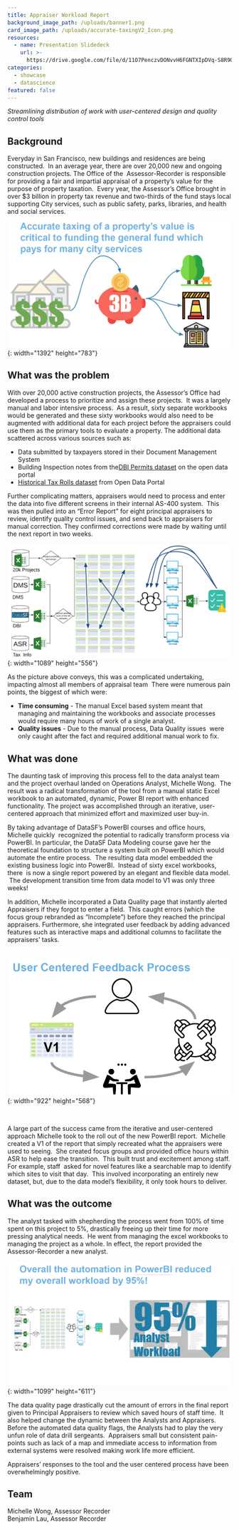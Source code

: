 ```yaml
---
title: Appraiser Workload Report
background_image_path: /uploads/banner1.png
card_image_path: /uploads/accurate-taxingV2_Icon.png
resources:
  - name: Presentation Slidedeck
    url: >-
      https://drive.google.com/file/d/11O7PenczvDONvvH6FGNTXIpDVq-S8R9Q/view?usp=sharing
categories:
  - showcase
  - datascience
featured: false
---
```


*Streamlining distribution of work with user-centered design and quality control tools*

## Background

Everyday in San Francisco, new buildings and residences are being constructed. &nbsp;In an average year, there are over 20,000 new and ongoing construction projects. The Office of the &nbsp;Assessor-Recorder is responsible for providing a fair and impartial appraisal of a property’s value for the purpose of property taxation. &nbsp;Every year, the Assessor’s Office brought in over $3 billion in property tax revenue and two-thirds of the fund stays local supporting City services, such as public safety, parks, libraries, and health and social services.

![](/uploads/accurate-taxingv2.png){: width="1392" height="783"}

## What was the problem

With over 20,000 active construction projects, the Assessor’s Office had developed a process to prioritize and assign these projects. &nbsp;It was a largely manual and labor intensive process. &nbsp;As a result, sixty separate workbooks would be generated and these sixty workbooks would also need to be augmented with additional data for each project before the appraisers could use them as the primary tools to evaluate a property. The additional data scattered across various sources such as:

* Data submitted by taxpayers stored in their Document Management System
* Building Inspection notes from the[DBI Permits dataset](https://data.sfgov.org/Housing-and-Buildings/Building-Permits/i98e-djp9) on the open data portal
* [Historical Tax Rolls dataset](https://data.sfgov.org/Housing-and-Buildings/Assessor-Historical-Secured-Property-Tax-Rolls/wv5m-vpq2) from Open Data Portal

Further complicating matters, appraisers would need to process and enter the data into five different screens in their internal AS-400 system. &nbsp;This was then pulled into an “Error Report” for eight principal appraisers to review, identify quality control issues, and send back to appraisers for manual correction. They confirmed corrections were made by waiting until the next report in two weeks.

![](/uploads/workflow.png){: width="1089" height="556"}

As the picture above conveys, this was a complicated undertaking, impacting almost all members of appraisal team &nbsp;There were numerous pain points, the biggest of which were:

* **Time consuming** - The manual Excel based system meant that managing and maintaining the workbooks and associate processes would require many hours of work of a single analyst. &nbsp;
* **Quality issues** - Due to the manual process, Data Quality issues &nbsp;were only caught after the fact and required additional manual work to fix.

## What was done

The daunting task of improving this process fell to the data analyst team and the project overhaul landed on Operations Analyst, Michelle Wong. &nbsp;The result was a radical transformation of the tool from a manual static Excel workbook to an automated, dynamic, Power BI report with enhanced functionality. The project was accomplished through an iterative, user-centered approach that minimized effort and maximized user buy-in.

By taking advantage of DataSF’s PowerBI courses and office hours, Michelle quickly &nbsp;recognized the potential to radically transform process via PowerBI. In particular, the DataSF Data Modeling course gave her the theoretical foundation to structure a system built on PowerBI which would automate the entire process. &nbsp;The resulting data model embedded the existing business logic into PowerBI. &nbsp;Instead of sixty excel workbooks, there &nbsp;is now a single report powered by an elegant and flexible data model. &nbsp;The development transition time from data model to V1 was only three weeks\!

In addition, Michelle incorporated a Data Quality page that instantly alerted Appraisers if they forgot to enter a field. &nbsp;This caught errors (which the focus group rebranded as “Incomplete”) before they reached the principal appraisers. Furthermore, she integrated user feedback by adding advanced features such as interactive maps and additional columns to facilitate the appraisers’ tasks.<br>&nbsp;

![](/uploads/user-centered-feedback-process.png){: width="922" height="568"}

&nbsp;

A large part of the success came from the iterative and user-centered approach Michelle took to the roll out of the new PowerBI report. &nbsp;Michelle created a V1 of the report that simply recreated what the appraisers were used to seeing. &nbsp;She created focus groups and provided office hours within ASR to help ease the transition. &nbsp;This built trust and excitement among staff. For example, staff &nbsp;asked for novel features like a searchable map to identify which sites to visit that day. &nbsp;This involved incorporating an entirely new dataset, but, due to the data model’s flexibility, it only took hours to deliver.

## What was the outcome

The analyst tasked with shepherding the process went from 100% of time spent on this project to 5%, drastically freeing up their time for more pressing analytical needs.&nbsp; He went from managing the excel workbooks to managing the project as a whole. In effect, the report provided the Assessor-Recorder a new analyst.

![](/uploads/overall-automation.png){: width="1099" height="611"}

The data quality page drastically cut the amount of errors in the final report given to Principal Appraisers to review which saved hours of staff time.&nbsp; It also helped change the dynamic between the Analysts and Appraisers. Before the automated data quality flags, the Analysts had to play the very unfun role of data drill sergeants.&nbsp; Appraisers small but consistent pain-points such as lack of a map and immediate access to information from external systems were resolved making work life more efficient.&nbsp;&nbsp;

Appraisers’ responses to the tool and the user centered process have been overwhelmingly positive.

## Team

Michelle Wong, Assessor Recorder<br>Benjamin Lau, Assessor Recorder&nbsp;
